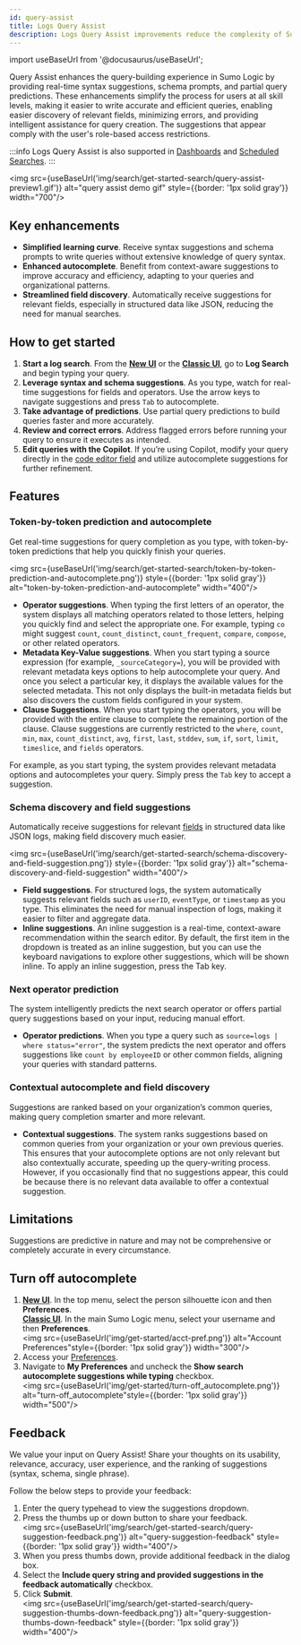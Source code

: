 ```yaml
---
id: query-assist
title: Logs Query Assist
description: Logs Query Assist improvements reduce the complexity of Sumo Logic’s query language, making it easier to discover relevant fields, minimize errors, and benefit from intelligent query-building assistance.
---
```


import useBaseUrl from '@docusaurus/useBaseUrl';

Query Assist enhances the query-building experience in Sumo Logic by providing real-time syntax suggestions, schema prompts, and partial query predictions. These enhancements simplify the process for users at all skill levels, making it easier to write accurate and efficient queries, enabling easier discovery of relevant fields, minimizing errors, and providing intelligent assistance for query creation. The suggestions that appear comply with the user's role-based access restrictions.

:::info
Logs Query Assist is also supported in [Dashboards](/docs/dashboards) and [Scheduled Searches](/docs/alerts/scheduled-searches).
:::

<img src={useBaseUrl('img/search/get-started-search/query-assist-preview1.gif')} alt="query assist demo gif" style={{border: '1px solid gray'}} width="700"/>

## Key enhancements

* **Simplified learning curve**. Receive syntax suggestions and schema prompts to write queries without extensive knowledge of query syntax.
* **Enhanced autocomplete**. Benefit from context-aware suggestions to improve accuracy and efficiency, adapting to your queries and organizational patterns.
* **Streamlined field discovery**. Automatically receive suggestions for relevant fields, especially in structured data like JSON, reducing the need for manual searches.

## How to get started

1. **Start a log search**. From the [**New UI**](/docs/get-started/sumo-logic-ui) or the [**Classic UI**](/docs/get-started/sumo-logic-ui-classic), go to **Log Search** and begin typing your query.
2. **Leverage syntax and schema suggestions**. As you type, watch for real-time suggestions for fields and operators. Use the arrow keys to navigate suggestions and press `Tab` to autocomplete.
3. **Take advantage of predictions**. Use partial query predictions to build queries faster and more accurately.
4. **Review and correct errors**. Address flagged errors before running your query to ensure it executes as intended.  
5. **Edit queries with the Copilot**. If you’re using Copilot, modify your query directly in the [code editor field](/docs/search/copilot/#edit-query-code) and utilize autocomplete suggestions for further refinement.

## Features

### Token-by-token prediction and autocomplete

Get real-time suggestions for query completion as you type, with token-by-token predictions that help you quickly finish your queries.

<img src={useBaseUrl('img/search/get-started-search/token-by-token-prediction-and-autocomplete.png')} style={{border: '1px solid gray'}} alt="token-by-token-prediction-and-autocomplete" width="400"/>

* **Operator suggestions**. When typing the first letters of an operator, the system displays all matching operators related to those letters, helping you quickly find and select the appropriate one. For example, typing `co` might suggest `count`, `count_distinct`, `count_frequent`, `compare`, `compose`, or other related operators.
* **Metadata Key-Value suggestions**. When you start typing a source expression (for example, `_sourceCategory=`), you will be provided with relevant metadata keys options to help autocomplete your query. And once you select a particular key, it displays the available values for the selected metadata. This not only displays the built-in metadata fields but also discovers the custom fields configured in your system.
* **Clause Suggestions**. When you start typing the operators, you will be provided with the entire clause to complete the remaining portion of the clause. Clause suggestions are currently restricted to the `where`, `count`, `min`, `max`, `count_distinct`, `avg`, `first`, `last`, `stddev`, `sum`, `if`, `sort`, `limit`, `timeslice`, and `fields` operators.

For example, as you start typing, the system provides relevant metadata options and autocompletes your query. Simply press the `Tab` key to accept a suggestion.  

### Schema discovery and field suggestions

Automatically receive suggestions for relevant [fields](/docs/manage/fields) in structured data like JSON logs, making field discovery much easier.

<img src={useBaseUrl('img/search/get-started-search/schema-discovery-and-field-suggestion.png')} style={{border: '1px solid gray'}} alt="schema-discovery-and-field-suggestion" width="400"/>

* **Field suggestions**. For structured logs, the system automatically suggests relevant fields such as `userID`, `eventType`, or `timestamp` as you type. This eliminates the need for manual inspection of logs, making it easier to filter and aggregate data.
* **Inline suggestions**. An inline suggestion is a real-time, context-aware recommendation within the search editor. By default, the first item in the dropdown is treated as an inline suggestion, but you can use the keyboard navigations to explore other suggestions, which will be shown inline. To apply an inline suggestion, press the Tab key.

### Next operator prediction

The system intelligently predicts the next search operator or offers partial query suggestions based on your input, reducing manual effort.

* **Operator predictions**. When you type a query such as `source=logs | where status="error"`, the system predicts the next operator and offers suggestions like `count by employeeID` or other common fields, aligning your queries with standard patterns.

### Contextual autocomplete and field discovery

Suggestions are ranked based on your organization’s common queries, making query completion smarter and more relevant.

* **Contextual suggestions**. The system ranks suggestions based on common queries from your organization or your own previous queries. This ensures that your autocomplete options are not only relevant but also contextually accurate, speeding up the query-writing process. However, if you occasionally find that no suggestions appear, this could be because there is no relevant data available to offer a contextual suggestion.

## Limitations

Suggestions are predictive in nature and may not be comprehensive or completely accurate in every circumstance.

<!-- hold off
### Need more help?
Try [Sumo Logic Copilot](/docs/search/copilot), our AI-powered assistant that helps you write and execute natural language log search queries.
Copilot with Query Assist video: https://docs.google.com/presentation/d/1HCaXROM6zrnapLaLo3gDm-S1uQPGAS0p9AquuLwiFXA/edit#slide=id.g3145b7936cd_0_8 -->

## Turn off autocomplete

1. [**New UI**](/docs/get-started/sumo-logic-ui). In the top menu, select the person silhouette icon and then **Preferences**. <br/>[**Classic UI**](/docs/get-started/sumo-logic-ui-classic). In the main Sumo Logic menu, select your username and then **Preferences**. <br/><img src={useBaseUrl('img/get-started/acct-pref.png')} alt="Account Preferences"style={{border: '1px solid gray'}}  width="300"/>
1. Access your [Preferences](/docs/get-started/account-settings-preferences/#my-preferences).
1. Navigate to **My Preferences** and uncheck the **Show search autocomplete suggestions while typing** checkbox.<br/><img src={useBaseUrl('img/get-started/turn-off_autocomplete.png')} alt="turn-off_autocomplete"style={{border: '1px solid gray'}}  width="500"/>

## Feedback

We value your input on Query Assist! Share your thoughts on its usability, relevance, accuracy, user experience, and the ranking of suggestions (syntax, schema, single phrase).

Follow the below steps to provide your feedback:

1. Enter the query typehead to view the suggestions dropdown.
1. Press the thumbs up or down button to share your feedback.<br/><img src={useBaseUrl('img/search/get-started-search/query-suggestion-feedback.png')} alt="query-suggestion-feedback" style={{border: '1px solid gray'}} width="400"/>
1. When you press thumbs down, provide additional feedback in the dialog box.
1. Select the **Include query string and provided suggestions in the feedback automatically** checkbox.
1. Click **Submit**.<br/><img src={useBaseUrl('img/search/get-started-search/query-suggestion-thumbs-down-feedback.png')} alt="query-suggestion-thumbs-down-feedback" style={{border: '1px solid gray'}} width="400"/>

<!--
Phased Availability:

* **Phase 1**. Token-by-token prediction, metadata autocomplete, and basic schema suggestions.
* **Phase 2**. Enhanced operator predictions, full query suggestions, and advanced schema discovery.
* **Phase 3**. Real-time error feedback, more contextual suggestions, and query pattern-based improvements.
-->
